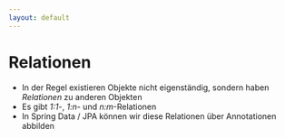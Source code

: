 ```yaml
---
layout: default
---
```


<Footer
    text="☕️ Java-Web-Technologien"
/>

# Relationen <SubHeading text="Grundlagen"/>

<div class="grid grid-cols-12 gap-6">
<div class="col-span-12">

- In der Regel existieren Objekte nicht eigenständig, sondern haben _Relationen_ zu anderen Objekten
- Es gibt _1:1_-, _1:n_- und _n:m_-Relationen
- In Spring Data / JPA können wir diese Relationen über Annotationen abbilden

</div>
<div class="col-span-12">

</div>
</div>

<PageNumber/>
